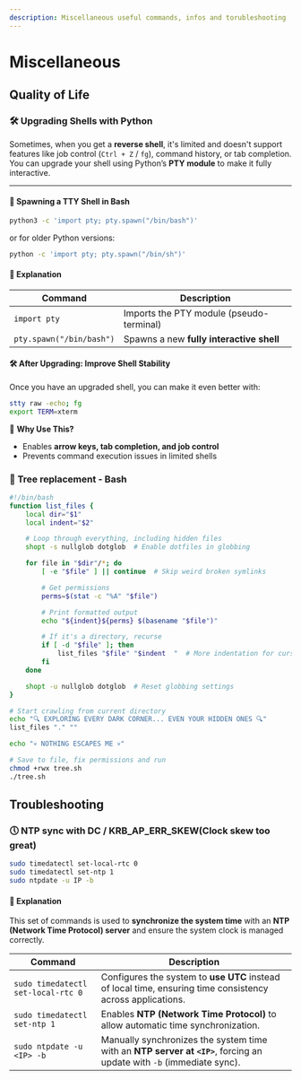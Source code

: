 ```yaml
---
description: Miscellaneous useful commands, infos and torubleshooting
---
```


# Miscellaneous

## Quality of Life

### 🛠️ Upgrading Shells with Python

Sometimes, when you get a **reverse shell**, it's limited and doesn't support features like job control (`Ctrl + Z` / `fg`), command history, or tab completion. You can upgrade your shell using Python’s **PTY module** to make it fully interactive.

***

#### &#x20;**📌 Spawning a TTY Shell in Bash**

```bash
python3 -c 'import pty; pty.spawn("/bin/bash")'
```

or for older Python versions:

```bash
python -c 'import pty; pty.spawn("/bin/sh")'
```

#### **📝 Explanation**

| Command                  | Description                              |
| ------------------------ | ---------------------------------------- |
| `import pty`             | Imports the PTY module (pseudo-terminal) |
| `pty.spawn("/bin/bash")` | Spawns a new **fully interactive shell** |

#### **🛠️ After Upgrading: Improve Shell Stability**

Once you have an upgraded shell, you can make it even better with:

```bash
stty raw -echo; fg
export TERM=xterm
```

🔹 **Why Use This?**

* Enables **arrow keys, tab completion, and job control**
* Prevents command execution issues in limited shells

### 🌳 Tree replacement - Bash

```bash
#!/bin/bash
function list_files {
    local dir="$1"
    local indent="$2"

    # Loop through everything, including hidden files
    shopt -s nullglob dotglob  # Enable dotfiles in globbing

    for file in "$dir"/*; do
        [ -e "$file" ] || continue  # Skip weird broken symlinks

        # Get permissions
        perms=$(stat -c "%A" "$file")

        # Print formatted output
        echo "${indent}${perms} $(basename "$file")"

        # If it's a directory, recurse
        if [ -d "$file" ]; then
            list_files "$file" "$indent  "  # More indentation for cursed depth
        fi
    done

    shopt -u nullglob dotglob  # Reset globbing settings
}

# Start crawling from current directory
echo "🔍 EXPLORING EVERY DARK CORNER... EVEN YOUR HIDDEN ONES 🔍"
list_files "." ""

echo "💀 NOTHING ESCAPES ME 💀"

```

```bash
# Save to file, fix permissions and run
chmod +rwx tree.sh
./tree.sh
```

## Troubleshooting

### 🕔 NTP sync with DC / KRB\_AP\_ERR\_SKEW(Clock skew too great)

```bash
sudo timedatectl set-local-rtc 0
sudo timedatectl set-ntp 1
sudo ntpdate -u IP -b
```

#### **📝** Explanation

This set of commands is used to **synchronize the system time** with an **NTP (Network Time Protocol) server** and ensure the system clock is managed correctly.

| Command                            | Description                                                                                                           |
| ---------------------------------- | --------------------------------------------------------------------------------------------------------------------- |
| `sudo timedatectl set-local-rtc 0` | Configures the system to **use UTC** instead of local time, ensuring time consistency across applications.            |
| `sudo timedatectl set-ntp 1`       | Enables **NTP (Network Time Protocol)** to allow automatic time synchronization.                                      |
| `sudo ntpdate -u <IP> -b`          | Manually synchronizes the system time with an **NTP server at `<IP>`**, forcing an update with `-b` (immediate sync). |

